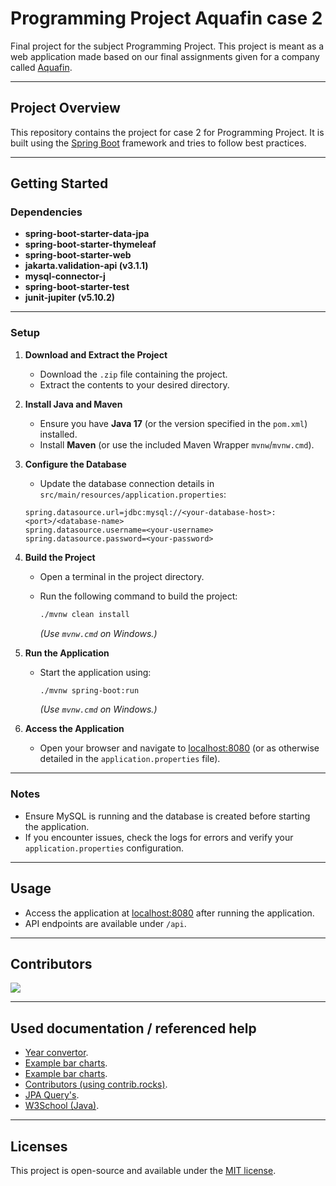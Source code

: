 # Programming Project Aquafin case 2

Final project for the subject Programming Project.
This project is meant as a web application made based on our final assignments given for a company called [Aquafin](https://www.aquafin.be/nl-be/particulieren).

___

## Project Overview

This repository contains the project for case 2 for Programming Project.
It is built using the [Spring Boot](https://spring.io/projects/spring-boot) framework and tries to follow best practices.

___

## Getting Started

### Dependencies

- **spring-boot-starter-data-jpa**
- **spring-boot-starter-thymeleaf**
- **spring-boot-starter-web**
- **jakarta.validation-api (v3.1.1)**
- **mysql-connector-j**
- **spring-boot-starter-test**
- **junit-jupiter (v5.10.2)**

___

### Setup

1. **Download and Extract the Project**
   - Download the `.zip` file containing the project.
   - Extract the contents to your desired directory.

2. **Install Java and Maven**
   - Ensure you have **Java 17** (or the version specified in the `pom.xml`) installed.
   - Install **Maven** (or use the included Maven Wrapper `mvnw`/`mvnw.cmd`).

3. **Configure the Database**
   - Update the database connection details in `src/main/resources/application.properties`:

	```properties
	spring.datasource.url=jdbc:mysql://<your-database-host>:<port>/<database-name>
	spring.datasource.username=<your-username>
	spring.datasource.password=<your-password>
	```

4. **Build the Project**
   - Open a terminal in the project directory.
   - Run the following command to build the project:

     ```bash
     ./mvnw clean install
     ```

     *(Use `mvnw.cmd` on Windows.)*

5. **Run the Application**
   - Start the application using:

     ```bash
     ./mvnw spring-boot:run
     ```

     *(Use `mvnw.cmd` on Windows.)*

6. **Access the Application**
   - Open your browser and navigate to [localhost:8080](http://localhost:8080) (or as otherwise detailed in the `application.properties` file).

___

### Notes

- Ensure MySQL is running and the database is created before starting the application.
- If you encounter issues, check the logs for errors and verify your `application.properties` configuration.

___

## Usage

- Access the application at [localhost:8080](http://localhost:8080) after running the application.
- API endpoints are available under `/api`.

___

## Contributors

<a href="https://github.com/CodeSmashing/programming-project-aquafin-case2/graphs/contributors">
  <img src="https://contrib.rocks/image?repo=CodeSmashing/programming-project-aquafin-case2" />
</a>

___

## Used documentation / referenced help

- [Year convertor](https://github.com/joschaBurkholz/jpa-attribute-converter/blob/master/src/main/java/de/joschaburkholz/jpaattributeconverter/YearConverter.java).
- [Example bar charts](https://www.pinterest.com/pin/458733912049295230/).
- [Example bar charts](https://www.pinterest.com/pin/49680402135788243/).
- [Contributors (using contrib.rocks)](https://contrib.rocks).
- [JPA Query's](https://docs.spring.io/spring-data/jpa/reference/jpa/query-methods.html).
- [W3School (Java)](https://www.w3schools.com/java/).

___

## Licenses

This project is open-source and available under the [MIT license](LICENSE).
